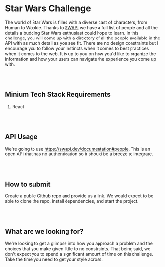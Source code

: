 # Star Wars Challenge

The world of Star Wars is filled with a diverse cast of characters, from Human to Wookie. Thanks to [SWAPI](https://swapi.dev/) we have a full list of people and all the details a budding Star Wars enthusiast could hope to learn. In this challenge, you will come up with a directory of all the people available in the API with as much detail as you see fit. There are no design constraints but I encourage you to follow your instincts when it comes to best practices when it comes to the web. It is up to you on how you'd like to organize the information and how your users can navigate the experience you come up with.

<br>
<br>

## Minium Tech Stack Requirements
1. React

<br>
<br>

## API Usage
We're going to use https://swapi.dev/documentation#people. This is an open API that has no authentication so it should be a breeze to integrate.

<br>
<br>

## How to submit
Create a public Github repo and provide us a link. We would expect to be able to clone the repo, install dependencies, and start the project.

<br>
<br>

## What are we looking for?
We're looking to get a glimpse into how you approach a problem and the choices that you make given little to no constraints. That being said, we don't expect you to spend a significant amount of time on this challenge. Take the time you need to get your style across.
